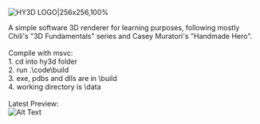 ![HY3D LOGO|256x256,100%](data/hy3d.ico)

A simple software 3D renderer for learning purposes, following mostly Chili's "3D Fundamentals" series and Casey Muratori's "Handmade Hero".\
\
Compile with msvc:\
    1. cd into hy3d folder\
    2. run .\code\build \
    3. exe, pdbs and dlls are in \build\
    4. working directory is \data\
\
Latest Preview:\
![Alt Text](previews/10_170421.gif "Preview gif")
